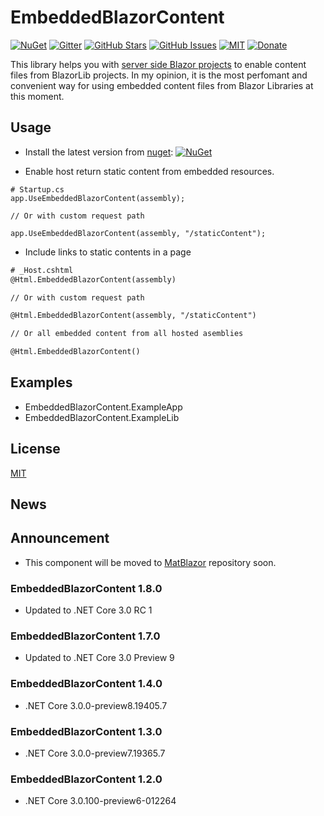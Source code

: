 # EmbeddedBlazorContent

[![NuGet](https://img.shields.io/nuget/v/EmbeddedBlazorContent.svg)](https://www.nuget.org/packages/EmbeddedBlazorContent/)
[![Gitter](https://badges.gitter.im/MatBlazor/community.svg)](https://gitter.im/MatBlazor/community?utm_source=badge&utm_medium=badge&utm_campaign=pr-badge)
[![GitHub Stars](https://img.shields.io/github/stars/SamProf/EmbeddedBlazorContent.svg)](https://github.com/SamProf/EmbeddedBlazorContent/stargazers)
[![GitHub Issues](https://img.shields.io/github/issues/SamProf/EmbeddedBlazorContent.svg)](https://github.com/SamProf/EmbeddedBlazorContent/issues)
[![MIT](https://img.shields.io/github/license/SamProf/EmbeddedBlazorContent.svg)](LICENSE)
[![Donate](https://www.paypalobjects.com/en_US/i/btn/btn_donate_SM.gif)](https://www.paypal.com/cgi-bin/webscr?cmd=_s-xclick&hosted_button_id=9XT68N2VKWTPE&source=url)

This library helps you with [server side Blazor projects](https://docs.microsoft.com/en-us/aspnet/core/blazor/hosting-models?view=aspnetcore-3.0#server-side) to enable content files from BlazorLib projects.
In my opinion, it is the most perfomant and convenient way for using embedded content files from Blazor Libraries at this moment.

## Usage

- Install the latest version from [nuget](https://www.nuget.org/packages/EmbeddedBlazorContent/): [![NuGet](https://img.shields.io/nuget/v/EmbeddedBlazorContent.svg)](https://www.nuget.org/packages/EmbeddedBlazorContent/)

- Enable host return static content from embedded resources.
```
# Startup.cs
app.UseEmbeddedBlazorContent(assembly);

// Or with custom request path

app.UseEmbeddedBlazorContent(assembly, "/staticContent");
```

- Include links to static contents in a page
```html
# _Host.cshtml
@Html.EmbeddedBlazorContent(assembly)

// Or with custom request path

@Html.EmbeddedBlazorContent(assembly, "/staticContent")

// Or all embedded content from all hosted asemblies

@Html.EmbeddedBlazorContent()
```

## Examples
- EmbeddedBlazorContent.ExampleApp
- EmbeddedBlazorContent.ExampleLib

## License
[MIT](LICENSE)


## News

## Announcement
- This component will be moved to [MatBlazor](https://github.com/SamProf/MatBlazor) repository soon.

### EmbeddedBlazorContent 1.8.0
- Updated to .NET Core 3.0 RC 1

### EmbeddedBlazorContent 1.7.0
- Updated to .NET Core 3.0 Preview 9

### EmbeddedBlazorContent 1.4.0
- .NET Core 3.0.0-preview8.19405.7

### EmbeddedBlazorContent 1.3.0
- .NET Core 3.0.0-preview7.19365.7

### EmbeddedBlazorContent 1.2.0
- .NET Core 3.0.100-preview6-012264
